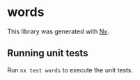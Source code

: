 # words

This library was generated with [Nx](https://nx.dev).

## Running unit tests

Run `nx test words` to execute the unit tests.
